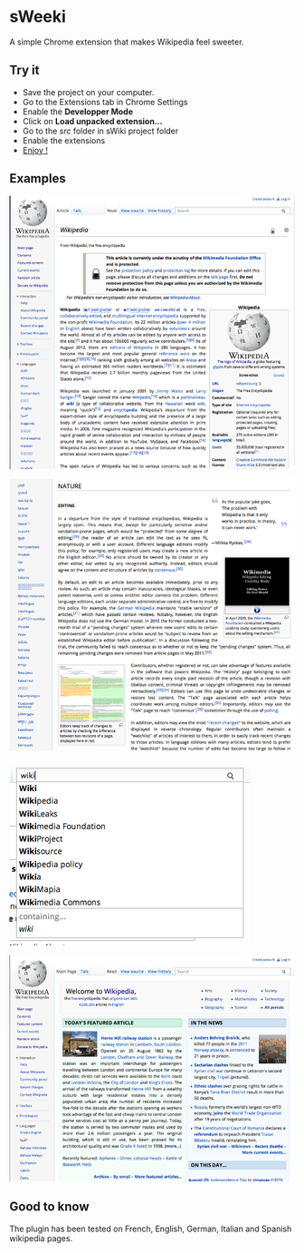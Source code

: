 sWeeki
======

A simple Chrome extension that makes Wikipedia feel sweeter.


Try it
------

 - Save the project on your computer.
 - Go to the Extensions tab in Chrome Settings
 - Enable the **Developper Mode**
 - Click on **Load unpacked extension...**
 - Go to the *src* folder in sWiki project folder 
 - Enable the extensions 
 - [Enjoy !](http://en.wikipedia.org/wiki/Special:Random)


Examples
--------

![Header](https://github.com/jacquesrott/sWeeki/blob/master/showcase/header.png)

![Content](https://github.com/jacquesrott/sWeeki/blob/master/showcase/content.png)

![Search](https://github.com/jacquesrott/sWeeki/blob/master/showcase/search.png)

![Home](https://github.com/jacquesrott/sWeeki/blob/master/showcase//home.png)


Good to know
------------

The plugin has been tested on French, English, German, Italian and Spanish wikipedia pages.

